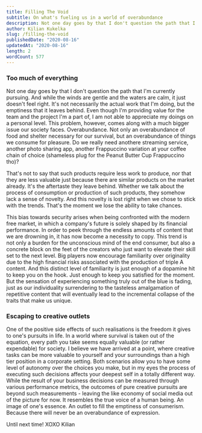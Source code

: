 ```yaml
---
title: Filling The Void
subtitle: On what's fueling us in a world of overabundance
description: Not one day goes by that I don't question the path that I'm currently pursuing. Something feels off. It just doesn't seem right. Not necessarilly the work that im actually doing, but the emptiness that it leaves behind. Even though I'm providing value for the team and project I'm a part of, I am not able to appreciate my doings on a personal level.
author: Kilian Kukelka
slug: /filling-the-void
publishedDate: "2020-08-16"
updatedAt: "2020-08-16"
length: 2
wordCount: 577
---
```


### Too much of everything

Not one day goes by that I don't question the path that I'm currently pursuing. And while the winds are gentle and the waters are calm, it just doesn't feel right. It's not necessarily the actual work that I'm doing, but the emptiness that it leaves behind. Even though I'm providing value for the team and the project I'm a part of, I am not able to appreciate my doings on a personal level. This problem, however, comes along with a much bigger issue our society faces. Overabundance. Not only an overabundance of food and shelter necessary for our survival, but an overabundance of things we consume for pleasure. Do we really need anothere streaming service, another photo sharing app, another Frappuccino variation at your coffee chain of choice (shameless plug for the Peanut Butter Cup Frappuccino tho)?

That's not to say that such products require less work to produce, nor that they are less valuable just because there are similar products on the market already. It's the aftertaste they leave behind. Whether we talk about the process of consumption or production of such products, they somehow lack a sense of novelty. And this novelty is lost right when we chose to stick with the trends. That's the moment we lose the ability to take chances.

This bias towards security arises when being confronted with the modern free market, in which a company's future is solely shaped by its financial performance. In order to peek through the endless amounts of content that we are drowning in, it has now become a necessity to copy. This trend is not only a burden for the unconscious mind of the end consumer, but also a concrete block on the feet of the creators who just want to elevate their skill set to the next level. Big players now encourage familiarity over originality due to the high financial risks associated with the production of triple A content. And this distinct level of familiarity is just enough of a dopamine hit to keep you on the hook. Just enough to keep you satisfied for the moment. But the sensation of experiencing something truly out of the blue is fading, just as our individuality surrendering to the tasteless amalgamation of repetitive content that will eventually lead to the incremental collapse of the traits that make us unique.

### Escaping to creative outlets

One of the positive side effects of such realisations is the freedom it gives to one's pursuits in life. In a world where survival is taken out of the equation, every path you take seems equally valuable (or rather expendable) for society. I believe we have arrived at a point, where creative tasks can be more valuable to yourself and your surroundings than a high tier position in a corporate setting. Both scenarios allow you to have some level of autonomy over the choices you make, but in my eyes the process of executing such decisions affects your deepest self in a totally different way. While the result of your business decisions can be measured through various performance metrics, the outcomes of pure creative pursuits are beyond such measurements - leaving the like economy of social media out of the picture for now. It resembles the true voice of a human being. An image of one's essence. An outlet to fill the emptiness of consumerism. Because there will never be an overabundance of expression.

Until next time! XOXO Kilian
